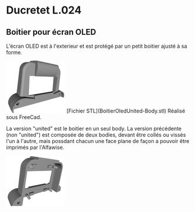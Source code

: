 # Ducretet L.024

## Boitier pour écran OLED

L'écran OLED est à l'exterieur et est protégé par un petit boitier ajusté à sa forme.

<img src="BoitierOledUnited-Front.png" alt="vue avant" style="zoom:25%;" />  
[Fichier STL](BoitierOledUnited-Body.stl)  
Réalisé sous FreeCad.

La version "united" est le boitier en un seul body.
La version précédente (non "united") est composée de deux bodies, devant être collés ou vissés l'un à l'autre, mais possdant chacun une face plane de façon a pouvoir être imprimés par l'Alfawise. 

<img src="BoitierOledUnited-Rear.png" alt="vue arrière" style="zoom:25%;" />
